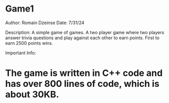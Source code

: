 # Game1

Author: Romain Dzeinse
Date: 7/31/24

Description:
  A simple game of games. A two player game where two players answer trivia questions and play against each other to earn points. First to earn 2500 points wins.

Important Info:
  # The game is written in C++ code and has over 800 lines of code, which is about 30KB. 
